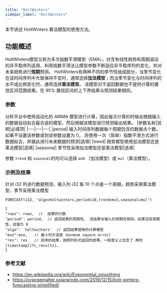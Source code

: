 ```yaml
---
title: "HoltWinters"
sidebar_label: "HoltWinters"
---
```


本节讲述 HoltWinters 算法模型的使用方法。

## 功能概述
HoltWinters模型又称为多次指数平滑模型（EMA）。对含有线性趋势和周期波动的非平稳序列适用，利用指数平滑法让模型参数不断适应非平稳序列的变化，并对未来趋势进行**短期**预测。
HoltWinters有两种不同的季节性组成部分，当季节变化在该时间序列中大致保持不变时，通常选择**加法模型**；而当季节变化与时间序列的水平成比例变化时，通常选择**乘法模型**。
该模型对于返回数据也不提供计算的置信区间范围结果。在 95% 置信区间的上下界结果与预测结果相同。


### 参数

分析平台中使用自动化的 ARIMA 模型进行计算，因此每次计算的时候会根据输入的数据自动拟合最合适的模型，然后根据该模型进行预测输出结果。
|参数名称|说明|必填项|
|---|---|---|
|period|	输入时间序列数据每个周期包含的数据点个数。如果不设置该参数或则该参数设置为 0， 将使用一次（简单）指数平滑方式进行数据拟合，并据此进行未来数据的预测|选填|
|trend|	趋势模型使用加法模型还是乘法模型|选填|
|seasonal|	季节性采用加法模型还是乘法模型|选填|

参数 `trend` 和 `seasonal`的均可以选择 `add` （加法模型）或 `mul`（乘法模型）。

### 示例及结果
针对 i32 列进行数据预测，输入列 i32 每 10 个点是一个周期，趋势采用乘法模型，季节采用乘法模型
```
FORECAST(i32, "algo=holtwinters,period=10,trend=mul,seasonal=mul")
```

```json5
{
"rows": rows,  //  结果的行数
"period": period,  // 返回结果的周期性， 该结果与输入的周期性相同，如果没有周期性，该值为 0
"algo": 'holtwinters'  // 返回结果使用的计算模型
"mse":mse,   // 最小均方误差（minmum square error）
"res": res   // 具体的结果，按照列形式返回的结果。一般意义上包含了 两列[timestamp][fc_results]。
}
```

### 参考文献
- https://en.wikipedia.org/wiki/Exponential_smoothing
- https://orangematter.solarwinds.com/2019/12/15/holt-winters-forecasting-simplified/
